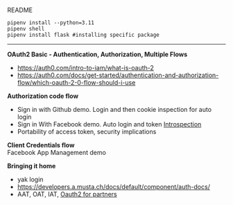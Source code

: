 README

```
pipenv install --python=3.11
pipenv shell
pipenv install flask #installing specific package
```


-------

**OAuth2 Basic - Authentication, Authorization, Multiple Flows**  
* https://auth0.com/intro-to-iam/what-is-oauth-2
* https://auth0.com/docs/get-started/authentication-and-authorization-flow/which-oauth-2-0-flow-should-i-use

**Authorization code flow**  
* Sign in with Github demo. Login and then cookie inspection for auto login  
* Sign in With Facebook demo. Auto login and token [Introspection](https://developers.facebook.com/tools/explorer/?method=GET&path=debug_token%3Finput_token%3DEAAXCwOAEi9EBO5Pjf5CyiTgqEZB6n7GcrHL5QfZAu6wBqvBsDUW2Hus4VSFTTQ5vx8zo5Njo5rh0n1J59O7kbgjYlTu031MJUYx9V010DjwKKiMHyJKP9TqhvQigmuyEKyfq9bm5KfiDy1NwDF5bZBb7c1LVVgfYqqjoPFQotWIG4ftOv0sWVF8NBYcBh7XDBmKB50R3kUuQiUhueda6JR1OEC9vye3tVnTlFNKZAl5d3VZAyIOMm9ZAIKl5ll75gZD&version=v19.0)
* Portability of access token, security implications

**Client Credentials flow**  
Facebook App Management demo

**Bringing it home**
* yak login
* https://developers.a.musta.ch/docs/default/component/auth-docs/
* AAT, OAT, IAT, [Oauth2 for partners](https://developer.airbnb.com/docs/getting-started)